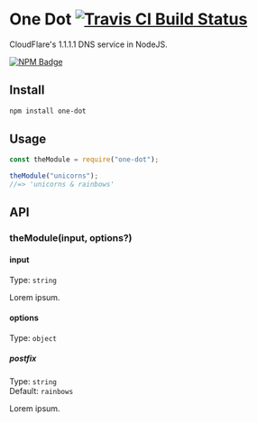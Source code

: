 # One Dot [![Travis CI Build Status](https://img.shields.io/travis/com/Richienb/one-dot/master.svg?style=for-the-badge)](https://travis-ci.com/Richienb/one-dot)

CloudFlare's 1.1.1.1 DNS service in NodeJS.

[![NPM Badge](https://nodei.co/npm/one-dot.png)](https://npmjs.com/package/one-dot)

## Install

```sh
npm install one-dot
```

## Usage

```js
const theModule = require("one-dot");

theModule("unicorns");
//=> 'unicorns & rainbows'
```

## API

### theModule(input, options?)

#### input

Type: `string`

Lorem ipsum.

#### options

Type: `object`

##### postfix

Type: `string`\
Default: `rainbows`

Lorem ipsum.
